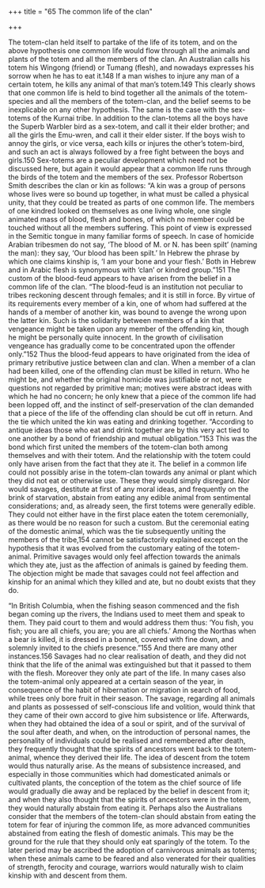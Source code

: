 +++
title = "65 The common life of the clan"

+++

The totem-clan held itself to partake of the life of its totem, and on the above hypothesis one common life would flow through all the animals and plants of the totem and all the members of the clan. An Australian calls his totem his Wingong \(friend\) or Tumang \(flesh\), and nowadays expresses his sorrow when he has to eat it.148 If a man wishes to injure any man of a certain totem, he kills any animal of that man’s totem.149 This clearly shows that one common life is held to bind together all the animals of the totem-species and all the members of the totem-clan, and the belief seems to be inexplicable on any other hypothesis. The same is the case with the sex-totems of the Kurnai tribe. In addition to the clan-totems all the boys have the Superb Warbler bird as a sex-totem, and call it their elder brother; and all the girls the Emu-wren, and call it their elder sister. If the boys wish to annoy the girls, or vice versa, each kills or injures the other’s totem-bird, and such an act is always followed by a free fight between the boys and girls.150 Sex-totems are a peculiar development which need not be discussed here, but again it would appear that a common life runs through the birds of the totem and the members of the sex. Professor Robertson Smith describes the clan or kin as follows: “A kin was a group of persons whose lives were so bound up together, in what must be called a physical unity, that they could be treated as parts of one common life. The members of one kindred looked on themselves as one living whole, one single animated mass of blood, flesh and bones, of which no member could be touched without all the members suffering. This point of view is expressed in the Semitic tongue in many familiar forms of speech. In case of homicide Arabian tribesmen do not say, ‘The blood of M. or N. has been spilt’ \(naming the man\): they say, ‘Our blood has been spilt.’ In Hebrew the phrase by which one claims kinship is, ‘I am your bone and your flesh.’ Both in Hebrew and in Arabic flesh is synonymous with ‘clan’ or kindred group.”151 The custom of the blood-feud appears to have arisen from the belief in a common life of the clan. “The blood-feud is an institution not peculiar to tribes reckoning descent through females; and it is still in force. By virtue of its requirements every member of a kin, one of whom had suffered at the hands of a member of another kin, was bound to avenge the wrong upon the latter kin. Such is the solidarity between members of a kin that vengeance might be taken upon any member of the offending kin, though he might be personally quite innocent. In the growth of civilisation vengeance has gradually come to be concentrated upon the offender only.”152 Thus the blood-feud appears to have originated from the idea of primary retributive justice between clan and clan. When a member of a clan had been killed, one of the offending clan must be killed in return. Who he might be, and whether the original homicide was justifiable or not, were questions not regarded by primitive man; motives were abstract ideas with which he had no concern; he only knew that a piece of the common life had been lopped off, and the instinct of self-preservation of the clan demanded that a piece of the life of the offending clan should be cut off in return. And the tie which united the kin was eating and drinking together. “According to antique ideas those who eat and drink together are by this very act tied to one another by a bond of friendship and mutual obligation.”153 This was the bond which first united the members of the totem-clan both among themselves and with their totem. And the relationship with the totem could only have arisen from the fact that they ate it. The belief in a common life could not possibly arise in the totem-clan towards any animal or plant which they did not eat or otherwise use. These they would simply disregard. Nor would savages, destitute at first of any moral ideas, and frequently on the brink of starvation, abstain from eating any edible animal from sentimental considerations; and, as already seen, the first totems were generally edible. They could not either have in the first place eaten the totem ceremonially, as there would be no reason for such a custom. But the ceremonial eating of the domestic animal, which was the tie subsequently uniting the members of the tribe,154 cannot be satisfactorily explained except on the hypothesis that it was evolved from the customary eating of the totem-animal. Primitive savages would only feel affection towards the animals which they ate, just as the affection of animals is gained by feeding them. The objection might be made that savages could not feel affection and kinship for an animal which they killed and ate, but no doubt exists that they do. 

“In British Columbia, when the fishing season commenced and the fish began coming up the rivers, the Indians used to meet them and speak to them. They paid court to them and would address them thus: ‘You fish, you fish; you are all chiefs, you are; you are all chiefs.’ Among the Northas when a bear is killed, it is dressed in a bonnet, covered with fine down, and solemnly invited to the chiefs presence.”155 And there are many other instances.156 Savages had no clear realisation of death, and they did not think that the life of the animal was extinguished but that it passed to them with the flesh. Moreover they only ate part of the life. In many cases also the totem-animal only appeared at a certain season of the year, in consequence of the habit of hibernation or migration in search of food, while trees only bore fruit in their season. The savage, regarding all animals and plants as possessed of self-conscious life and volition, would think that they came of their own accord to give him subsistence or life. Afterwards, when they had obtained the idea of a soul or spirit, and of the survival of the soul after death, and when, on the introduction of personal names, the personality of individuals could be realised and remembered after death, they frequently thought that the spirits of ancestors went back to the totem-animal, whence they derived their life. The idea of descent from the totem would thus naturally arise. As the means of subsistence increased, and especially in those communities which had domesticated animals or cultivated plants, the conception of the totem as the chief source of life would gradually die away and be replaced by the belief in descent from it; and when they also thought that the spirits of ancestors were in the totem, they would naturally abstain from eating it. Perhaps also the Australians consider that the members of the totem-clan should abstain from eating the totem for fear of injuring the common life, as more advanced communities abstained from eating the flesh of domestic animals. This may be the ground for the rule that they should only eat sparingly of the totem. To the later period may be ascribed the adoption of carnivorous animals as totems; when these animals came to be feared and also venerated for their qualities of strength, ferocity and courage, warriors would naturally wish to claim kinship with and descent from them. 


